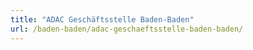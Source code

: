 ```yaml
---
title: "ADAC Geschäftsstelle Baden-Baden"
url: /baden-baden/adac-geschaeftsstelle-baden-baden/
---
```


